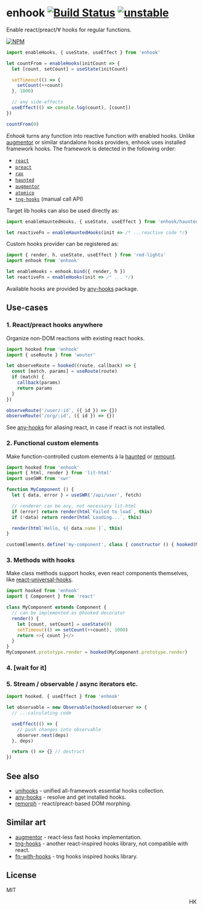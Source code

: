 # enhook [![Build Status](https://travis-ci.org/dy/enhook.svg?branch=master)](https://travis-ci.org/dy/enhook) [![unstable](https://img.shields.io/badge/stability-unstable-yellow.svg)](http://github.com/badges/stability-badges)

Enable react/preact/∀ hooks for regular functions.

[![NPM](https://nodei.co/npm/enhook.png?mini=true)](https://nodei.co/npm/enhook/)

```js
import enableHooks, { useState, useEffect } from 'enhook'

let countFrom = enableHooks(initCount => {
  let [count, setCount] = useState(initCount)

  setTimeout(() => {
    setCount(++count)
  }, 1000)

  // any side-effects
  useEffect(() => console.log(count), [count])
})

countFrom(0)
```

_Enhook_ turns any function into reactive function with enabled hooks. Unlike [augmentor](https://ghub.io/augmentor) or similar standalone hooks providers, enhook uses installed framework hooks. The framework is detected in the following order:

* [`react`](https://ghub.io/react)
* [`preact`](https://ghub.io/preact)
* [`rax`](https://ghub.io/rax)
* [`haunted`](https://ghub.io/haunted)
* [`augmentor`](https://ghub.io/augmentor)
* [`atomico`](https://ghub.io/atomico)
* [`tng-hooks`](https://ghub.io/tng-hooks) (manual call API)
<!-- * [`fn-with-hooks`](https://ghub.io/fn-with-hooks) (manual call API) -->


Target lib hooks can also be used directly as:

```js
import enableHauntedHooks, { useState, useEffect } from 'enhook/haunted'

let reactiveFn = enableHauntedHooks(init => /* ...reactive code */)
```

Custom hooks provider can be registered as:

```js
import { render, h, useState, useEffect } from 'red-lights'
import enhook from 'enhook'

let enableHooks = enhook.bind({ render, h })
let reactiveFn = enableHooks(init => /* ... */)
```

Available hooks are provided by [any-hooks](https://ghub.io/any-hooks) package.


## Use-cases

### 1. React/preact hooks anywhere

Organize non-DOM reactions with existing react hooks.

```js
import hooked from 'enhook'
import { useRoute } from 'wouter'

let observeRoute = hooked((route, callback) => {
  const [match, params] = useRoute(route)
  if (match) {
    callback(params)
    return params
  }
})

observeRoute('/user/:id', ({ id }) => {})
observeRoute('/org/:id', ({ id }) => {})
```

See [any-hooks](https://ghub.io/any-hooks) for aliasing react, in case if react is not installed.

### 2. Functional custom elements

Make function-controlled custom elements à la [haunted](https://ghub.io/haunted) or [remount](https://ghub.io/remount).

```js
import hooked from 'enhook'
import { html, render } from 'lit-html'
import useSWR from 'swr'

function MyComponent () {
  let { data, error } = useSWR('/api/user', fetch)

  // renderer can be any, not necessary lit-html
  if (error) return render(html`Failed to load`, this)
  if (!data) return render(html`Loading...`, this)

  render(html`Hello, ${ data.name }`, this)
}

customElements.define('my-component', class { constructor () { hooked(MyComponent).call(this) } })
```

### 3. Methods with hooks

Make class methods support hooks, even react components themselves, like [react-universal-hooks](https://ghub.io/react-universal-hooks).

```js
import hooked from 'enhook'
import { Component } from 'react'

class MyComponent extends Component {
  // can be implemented as @hooked decorator
  render() {
    let [count, setCount] = useState(0)
    setTimeout(() => setCount(++count), 1000)
    return <>{ count }</>
  }
}
MyComponent.prototype.render = hooked(MyComponent.prototype.render)
```

### 4. [wait for it]
<!--
### 4. Functional components reactive framework

Hyperscript with functional components would look like:

```js
// nanoreact.js
import htm from 'htm'
import hooky from 'enhook'
import morph from 'nanomorph'
import h from 'hyperscript'
import { usePrev } from 'nanohook'

const html = htm.bind((tag, props, ...children) => {
  if (typeof tag === 'function') return hooky(props => {
    return morph(prev, tag(props))
  })({ children, ...props })

  return h(tag, props, ...children)
})

const render = (what, where) => morph(where, what)

export { html, render }
```

```js
// app.js
import { useState, useEffect, html, render } from './nanoreact'

function CounterApp () {
  let [count, setCount] = useState(0)

  return html`<div>${ count }</div>`
}

render(html`<${CounterApp}/>`, document.getElementById('app'))
``` -->


### 5. Stream / observable / async iterators etc.

```js
import hooked, { useEffect } from 'enhook'

let observable = new Observable(hooked(observer => {
  // ...calculating code

  useEffect(() => {
    // push changes into observable
    observer.next(deps)
  }, deps)

  return () => {} // destruct
})
```

## See also

* [unihooks](https://github.com/unihooks/unihooks) - unified all-framework essential hooks collection.
* [any-hooks](https://github.com/unihooks/any-hooks) - resolve and get installed hooks.
* [remorph](https://github.com/dy/remorph) - react/preact-based DOM morphing.

## Similar art

* [augmentor](https://ghub.io/augmentor) - react-less fast hooks implementation.
* [tng-hooks](https://ghub.io/tng-hooks) - another react-inspired hooks library, not compatible with react.
* [fn-with-hooks](https://ghub.io/fn-with-hooks) - tng hooks inspired hooks library.

## License

MIT

<p align="right">HK</p>
